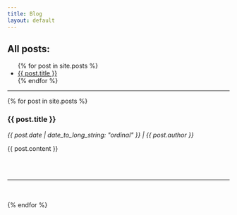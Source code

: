 ```yaml
---
title: Blog
layout: default
---
```


<section>
	<h1>All posts:</h1>
	<ul>
		{% for post in site.posts %}
			<li>
				<a href="{{ post.url }}">{{ post.title }}</a>
			</li>
		{% endfor %}
	</ul>
	<hr />
</section>
<section>
  {% for post in site.posts %}
	<article>
		<h1>{{ post.title }}</h1>
		<p><i>{{ post.date | date_to_long_string: "ordinal" }} | {{ post.author }}</i></p>
		<p>
			{{ post.content }}
		</p>
	</article>
	<br />
	<br />
	<hr />
	<br />
	<br />
  {% endfor %}
</section>
